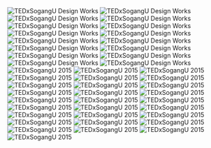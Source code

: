 <img src="../assets/ted/2014_ted_1.jpg" alt="TEDxSogangU Design Works">
<img src="../assets/ted/2014_ted_2.jpg" alt="TEDxSogangU Design Works">
<img src="../assets/ted/2014_ted_3.jpg" alt="TEDxSogangU Design Works">
<img src="../assets/ted/2014_ted_4.jpg" alt="TEDxSogangU Design Works">
<img src="../assets/ted/2014_ted_5.jpg" alt="TEDxSogangU Design Works">
<img src="../assets/ted/2014_ted_6.jpg" alt="TEDxSogangU Design Works">
<img src="../assets/ted/2014_ted_7.jpg" alt="TEDxSogangU Design Works">
<img src="../assets/ted/2014_ted_8.jpg" alt="TEDxSogangU Design Works">
<img src="../assets/ted/2014_ted_9.jpg" alt="TEDxSogangU Design Works">
<img src="../assets/ted/2014_ted_10.jpg" alt="TEDxSogangU Design Works">
<img src="../assets/ted/2014_ted_11.jpg" alt="TEDxSogangU Design Works">
<img src="../assets/ted/2014_ted_12.jpg" alt="TEDxSogangU Design Works">
<img src="../assets/ted/2014_ted_13.jpg" alt="TEDxSogangU Design Works">
<img src="../assets/ted/2014_ted_14.jpg" alt="TEDxSogangU Design Works">
<img src="../assets/ted/2014_ted_15.jpg" alt="TEDxSogangU Design Works">
<img src="../assets/ted/2014_ted_16.jpg" alt="TEDxSogangU Design Works">
<img src="../assets/ted/2015_ted_1.jpg" alt="TEDxSogangU 2015">
<img src="../assets/ted/2015_ted_2.jpg" alt="TEDxSogangU 2015">
<img src="../assets/ted/2015_ted_3.jpg" alt="TEDxSogangU 2015">
<img src="../assets/ted/2015_ted_4.jpg" alt="TEDxSogangU 2015">
<img src="../assets/ted/2015_ted_5.jpg" alt="TEDxSogangU 2015">
<img src="../assets/ted/2015_ted_6.jpg" alt="TEDxSogangU 2015">
<img src="../assets/ted/2015_ted_7.jpg" alt="TEDxSogangU 2015">
<img src="../assets/ted/2015_ted_8.jpg" alt="TEDxSogangU 2015">
<img src="../assets/ted/2015_ted_9.jpg" alt="TEDxSogangU 2015">
<img src="../assets/ted/2015_ted_10.jpg" alt="TEDxSogangU 2015">
<img src="../assets/ted/2015_ted_11.jpg" alt="TEDxSogangU 2015">
<img src="../assets/ted/2015_ted_12.jpg" alt="TEDxSogangU 2015">
<img src="../assets/ted/2015_ted_13.jpg" alt="TEDxSogangU 2015">
<img src="../assets/ted/2015_ted_14.jpg" alt="TEDxSogangU 2015">
<img src="../assets/ted/2015_ted_15.jpg" alt="TEDxSogangU 2015">
<img src="../assets/ted/2015_ted_16.jpg" alt="TEDxSogangU 2015">
<img src="../assets/ted/2015_ted_17.jpg" alt="TEDxSogangU 2015">
<img src="../assets/ted/2015_ted_18.jpg" alt="TEDxSogangU 2015">
<img src="../assets/ted/2015_ted_19.jpg" alt="TEDxSogangU 2015">
<img src="../assets/ted/2015_ted_20.jpg" alt="TEDxSogangU 2015">
<img src="../assets/ted/2015_ted_21.jpg" alt="TEDxSogangU 2015">
<img src="../assets/ted/2015_ted_22.jpg" alt="TEDxSogangU 2015">
<img src="../assets/ted/2015_ted_23.jpg" alt="TEDxSogangU 2015">
<img src="../assets/ted/2015_ted_24.jpg" alt="TEDxSogangU 2015">
<img src="../assets/ted/2015_ted_25.jpg" alt="TEDxSogangU 2015">
<img src="../assets/ted/2015_ted_26.jpg" alt="TEDxSogangU 2015">
<img src="../assets/ted/2015_ted_27.jpg" alt="TEDxSogangU 2015">
<img src="../assets/ted/2015_ted_28.jpg" alt="TEDxSogangU 2015">